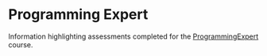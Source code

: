 # Programming Expert

Information highlighting assessments completed for the [ProgrammingExpert](<[https://link](https://www.programmingexpert.io/product)>) course.
